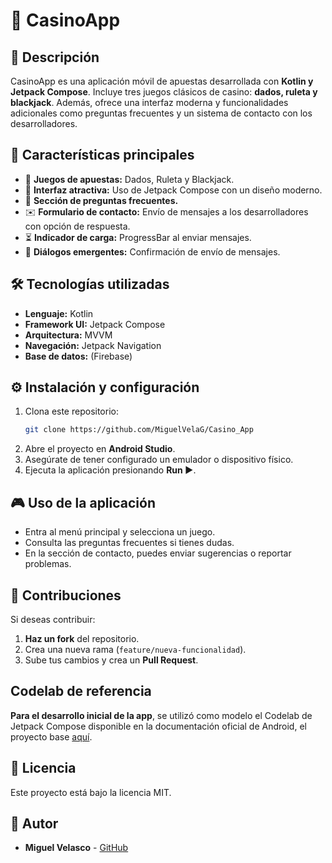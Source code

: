 # 🎰 CasinoApp

## 📌 Descripción
CasinoApp es una aplicación móvil de apuestas desarrollada con **Kotlin y Jetpack Compose**. Incluye tres juegos clásicos de casino: **dados, ruleta y blackjack**. Además, ofrece una interfaz moderna y funcionalidades adicionales como preguntas frecuentes y un sistema de contacto con los desarrolladores.

## 🚀 Características principales
- 🎲 **Juegos de apuestas:** Dados, Ruleta y Blackjack.
- 🎨 **Interfaz atractiva:** Uso de Jetpack Compose con un diseño moderno.
- 📄 **Sección de preguntas frecuentes.**
- ✉️ **Formulario de contacto:** Envío de mensajes a los desarrolladores con opción de respuesta.
- ⏳ **Indicador de carga:** ProgressBar al enviar mensajes.
- 📜 **Diálogos emergentes:** Confirmación de envío de mensajes.

## 🛠 Tecnologías utilizadas
- **Lenguaje:** Kotlin
- **Framework UI:** Jetpack Compose
- **Arquitectura:** MVVM
- **Navegación:** Jetpack Navigation
- **Base de datos:** (Firebase)

## ⚙️ Instalación y configuración
1. Clona este repositorio:
   ```sh
   git clone https://github.com/MiguelVelaG/Casino_App
   ```
2. Abre el proyecto en **Android Studio**.
3. Asegúrate de tener configurado un emulador o dispositivo físico.
4. Ejecuta la aplicación presionando **Run ▶️**.

## 🎮 Uso de la aplicación
- Entra al menú principal y selecciona un juego.
- Consulta las preguntas frecuentes si tienes dudas.
- En la sección de contacto, puedes enviar sugerencias o reportar problemas.

## 🤝 Contribuciones
Si deseas contribuir:
1. **Haz un fork** del repositorio.
2. Crea una nueva rama (`feature/nueva-funcionalidad`).
3. Sube tus cambios y crea un **Pull Request**.


## Codelab de referencia
**Para el desarrollo inicial de la app**, se utilizó como modelo el Codelab de Jetpack Compose disponible en la documentación oficial de Android, el proyecto base [aquí](https://developer.android.com/codelabs/basic-android-kotlin-compose-build-a-dice-roller-app?hl=es-419#0).


## 📄 Licencia
Este proyecto está bajo la licencia MIT.

## 👤 Autor
- **Miguel Velasco** - [GitHub](https://github.com/MiguelVelaG)

